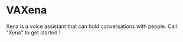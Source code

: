 # VAXena
Xena is a voice assistant that can hold conversations with people. Call "Xena" to get started !
